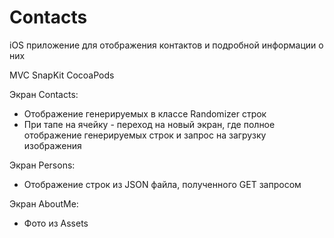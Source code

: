 # Contacts
iOS приложение для отображения контактов и подробной информации о них

MVC
SnapKit
CocoaPods

Экран Contacts:
- Отображение генерируемых в классе Randomizer строк
- При тапе на ячейку - переход на новый экран, где полное отображение генерируемых строк и запрос на загрузку изображения

Экран Persons:
- Отображение строк из JSON файла, полученного GET запросом

Экран AboutMe:
- Фото из Assets
